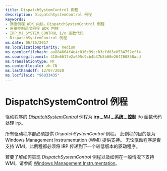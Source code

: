 ```yaml
---
title: DispatchSystemControl 例程
description: DispatchSystemControl 例程
keywords:
- 调度例程 WDK 内核，DispatchSystemControl 例程
- 系统控制调度例程 WDK 内核
- IRP_MJ_SYSTEM_CONTROL i/o 函数代码
- DispatchSystemControl 例程
ms.date: 06/16/2017
ms.localizationpriority: medium
ms.openlocfilehash: aa884664f4e4c816c99ccb3cfd83e0534752eff4
ms.sourcegitcommit: 418e6617e2a695c9cb4b37b5b60e264760858acd
ms.translationtype: MT
ms.contentlocale: zh-CN
ms.lasthandoff: 12/07/2020
ms.locfileid: "96833435"
---
```

# <a name="dispatchsystemcontrol-routines"></a>DispatchSystemControl 例程





驱动程序的 [*DispatchSystemControl*](/windows-hardware/drivers/ddi/wdm/nc-wdm-driver_dispatch) 例程为 [**irp \_ MJ \_ 系统 \_ 控制**](./irp-mj-system-control.md) i/o 函数代码处理 irp。

所有驱动程序都必须提供 *DispatchSystemControl* 例程。 此例程的目的是为 Windows Management Instrumentation (WMI) 提供支持。 无论驱动程序是否支持 WMI，此例程都必须将 IRP 传递到下一个较低版本的驱动程序。

若要了解如何实现 *DispatchSystemControl* 例程以及如何在一般情况下支持 WMI，请参阅 [Windows Management Instrumentation](implementing-wmi.md)。

 

